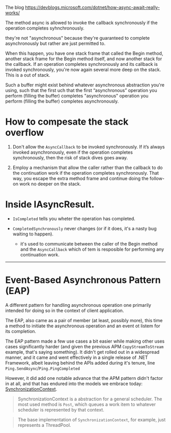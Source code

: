 The blog https://devblogs.microsoft.com/dotnet/how-async-await-really-works/

The method async is allowed to invoke the callback synchronously if the operation completes syhnchronously.

they're not "asynchronous" because they're guaranteed to complete asynchronously but rather are just permitted to.

When this happen, you have one stack frame that called the Begin method, another stack frame for the Begin method itself, and now another stack for the callback. If an operation completes synchronously and its callback is invoked synchronously, you're now again several more deep on the stack. This is a out of stack.

Such a buffer might exist behind whatever asynchronous abstraction you're using, such that the first uch that the first “asynchronous” operation you perform (filling the buffer) completes "asynchronous" operation you perform (filling the buffer) completes asynchronously.


# How to compesate the stack overflow


1. Don't allow the `AsyncCallback` to be invoked synchronously. If it’s always invoked asynchronously, even if the operation completes synchronously, then the risk of stack dives goes away.

2. Employ a mechanism that allow the caller rather than the callback to do the continuation work if the operation completes synchronously. That way, you escape the extra method frame and continue doing the follow-on work no deeper on the stack.


# Inside IAsyncResult.

- `IsCompleted` tells you wheter the operation has completed.

- `CompletedSynchronously` never changes (or if it does, it's a nasty bug waiting to happen).
    - it's  used to communicate between the caller of the Begin method and the `AsyncCallback` which of tem is resposible for performing any continuation work.


_________________________________________________________________________________


# Event-Based Asynchronous Pattern (EAP)

A different pattern for handling asynchronous operation one primarily intended for doing so in the context of client application.

The EAP, also came as a pair of member (at least, possibly more), this time a method to initiate the asynchronous operation and an event ot listem for its completion.

The EAP pattern made a few use cases a bit easier while making other uses cases significantly harder (and given the previous APM `CopyStreamToStream` example, that's saying something). It didn't get rolled out in a widespread manner, and it came and went effectively in a single release of .NET Framework, albeit leaving behind the APIs added during it's tenure, line `Ping.SendAsync`/`Ping.PingCompleted`


However, it did add one notable advance that the APM pattern didn't factor in at all, and that has endured into the models we embrace today: [SynchronizationContext](https://github.com/dotnet/runtime/blob/967a59712996c2cdb8ce2f65fb3167afbd8b01f3/src/libraries/System.Private.CoreLib/src/System/Threading/SynchronizationContext.cs#L6).


> SynchronizationContext is a abstraction for a general scheduler. The most used method is `Post`, which queues a work item to whatever scheduler is represented by that context.

> The base implementation of `SynchronizationContext`, for example, just represents a ThreadPool.
